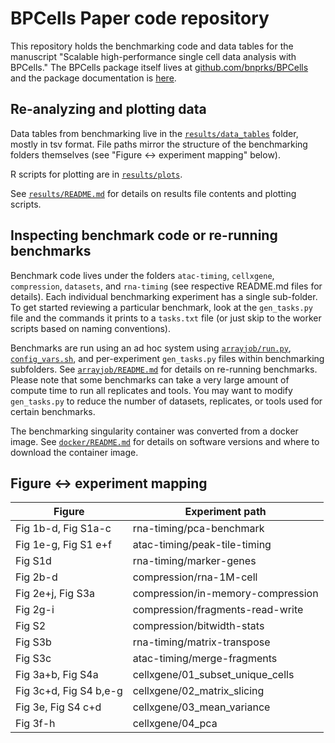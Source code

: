 # BPCells Paper code repository

This repository holds the benchmarking code and data tables for the manuscript "Scalable high-performance single cell data analysis with BPCells." The BPCells package itself lives at [github.com/bnprks/BPCells](https://github.com/bnprks/BPCells) and the package documentation is [here](https://bnprks.github.io/BPCells).

## Re-analyzing and plotting data

Data tables from benchmarking live in the [`results/data_tables`](results/data_tables) folder, mostly in tsv format. File paths mirror the structure of the benchmarking folders themselves (see "Figure <-> experiment mapping" below).

R scripts for plotting are in [`results/plots`](results/plots). 

See [`results/README.md`](results/README.md) for details on results file contents and plotting scripts.

## Inspecting benchmark code or re-running benchmarks

Benchmark code lives under the folders `atac-timing`, `cellxgene`, `compression`, `datasets`, and `rna-timing` (see respective README.md files for details). Each individual benchmarking experiment has a single sub-folder. To get started reviewing a particular benchmark, look at the `gen_tasks.py` file and the commands it prints to a `tasks.txt` file (or just skip to the worker scripts based on naming conventions).

Benchmarks are run using an ad hoc system using [`arrayjob/run.py`](arrayjob/run.py), [`config_vars.sh`](config_vars.sh), and per-experiment `gen_tasks.py` files within benchmarking subfolders. See [`arrayjob/README.md`](arrayjob/README.md) for details on re-running benchmarks. Please note that some benchmarks can take a very large amount of compute time to run all replicates and tools. You may want to modify `gen_tasks.py` to reduce the number of datasets, replicates, or tools used for certain benchmarks.

The benchmarking singularity container was converted from a docker image. See [`docker/README.md`](docker/README.md) for details on software versions and where to download the container image.


## Figure <-> experiment mapping

| Figure                 | Experiment path                   |
| ---------------------- | --------------------------------- |
| Fig 1b-d, Fig S1a-c    | rna-timing/pca-benchmark          |
| Fig 1e-g, Fig S1 e+f   | atac-timing/peak-tile-timing      |
| Fig S1d                | rna-timing/marker-genes           |
| Fig 2b-d               | compression/rna-1M-cell           |
| Fig 2e+j, Fig S3a      | compression/in-memory-compression |
| Fig 2g-i               | compression/fragments-read-write  |
| Fig S2                 | compression/bitwidth-stats        |
| Fig S3b                | rna-timing/matrix-transpose       |
| Fig S3c                | atac-timing/merge-fragments       |
| Fig 3a+b, Fig S4a      | cellxgene/01_subset_unique_cells  |
| Fig 3c+d, Fig S4 b,e-g | cellxgene/02_matrix_slicing       |
| Fig 3e, Fig S4 c+d     | cellxgene/03_mean_variance        |
| Fig 3f-h               | cellxgene/04_pca                  |
